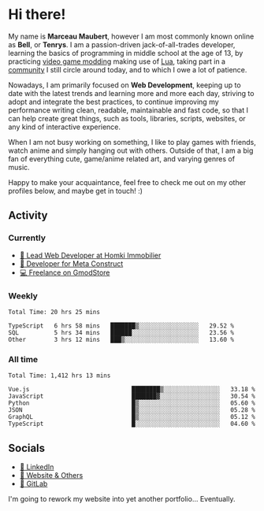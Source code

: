 # Hi there!

My name is **Marceau Maubert**, however I am most commonly known online as **Bell**, or **Tenrys**. I am a passion-driven jack-of-all-trades developer, learning the basics of programming in middle school at the age of 13, by practicing [video game modding](https://garrysmod.com) making use of [Lua](https://lua.org), taking part in a [community](https://metastruct.net) I still circle around today, and to which I owe a lot of patience.

Nowadays, I am primarily focused on **Web Development**, keeping up to date with the latest trends and learning more and more each day, striving to adopt  and integrate the best practices, to continue improving my performance writing clean, readable, maintainable and fast code, so that I can help create great things, such as tools, libraries, scripts, websites, or any kind of interactive experience.

When I am not busy working on something, I like to play games with friends, watch anime and simply hanging out with others. Outside of that, I am a big fan of everything cute, game/anime related art, and varying genres of music.

Happy to make your acquaintance, feel free to check me out on my other profiles below, and maybe get in touch! :)

## Activity

### Currently

- [🏢 Lead Web Developer at Homki Immobilier](https://homki-immobilier.com)
- [🎈 Developer for Meta Construct](https://metastruct.net)
- [💻 Freelance on GmodStore](https://www.gmodstore.com/users/Tenrys)

### Weekly
<!--START_SECTION:wakaWeekly-->

```text
Total Time: 20 hrs 25 mins

TypeScript   6 hrs 58 mins   ███████▒░░░░░░░░░░░░░░░░░   29.52 %
SQL          5 hrs 34 mins   ██████░░░░░░░░░░░░░░░░░░░   23.56 %
Other        3 hrs 12 mins   ███▒░░░░░░░░░░░░░░░░░░░░░   13.60 %
```

<!--END_SECTION:wakaWeekly-->

### All time
<!--START_SECTION:wakaTotal-->

```text
Total Time: 1,412 hrs 13 mins

Vue.js                             ████████▒░░░░░░░░░░░░░░░░   33.18 %
JavaScript                         ███████▓░░░░░░░░░░░░░░░░░   30.54 %
Python                             █▒░░░░░░░░░░░░░░░░░░░░░░░   05.60 %
JSON                               █▒░░░░░░░░░░░░░░░░░░░░░░░   05.28 %
GraphQL                            █▒░░░░░░░░░░░░░░░░░░░░░░░   05.12 %
TypeScript                         █░░░░░░░░░░░░░░░░░░░░░░░░   04.60 %
```

<!--END_SECTION:wakaTotal-->

## Socials

- [👔 LinkedIn](https://www.linkedin.com/in/marceau-maubert)
- [🔗 Website & Others](https://bell.moe)
- [🦊 GitLab](https://gitlab.com/Tenrys)

I'm going to rework my website into yet another portfolio... Eventually.
